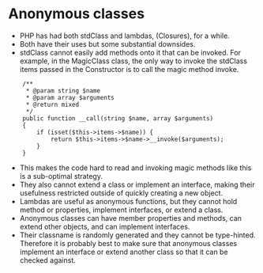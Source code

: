 # Anonymous classes

- PHP has had both stdClass and lambdas, (Closures), for a while.  
- Both have their uses but some substantial downsides.
- stdClass cannot easily add methods onto it that can be invoked.  For example, in the MagicClass class, the only way to invoke the stdClass items passed in the Constructor is to call the magic method invoke.
```
    /**
     * @param string $name
     * @param array $arguments
     * @return mixed
     */
    public function __call(string $name, array $arguments)
    {
        if (isset($this->items->$name)) {
            return $this->items->$name->__invoke($arguments);
        }
    }
```

- This makes the code hard to read and invoking magic methods like this is a sub-optimal strategy.
- They also cannot extend a class or implement an interface, making their usefulness restricted outside of quickly creating a new object.
- Lambdas are useful as anonymous functions, but they cannot hold method or properties, implement interfaces, or extend a class.
- Anonymous classes can have member properties and methods, can extend other objects, and can implement interfaces.
- Their classname is randomly generated and they cannot be type-hinted.  Therefore it is probably best to make sure that anonymous classes implement an interface or extend another class so that it can be checked against.
